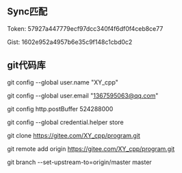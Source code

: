 ## Sync匹配

Token: 57927a447779ecf97dcc340f4f6df0f4ceb8ce77 

Gist: 1602e952a4957b6e35c9f148c1cbd0c2

## git代码库

git config --global user.name "XY_cpp"

git config --global user.email "1367595063@qq.com"

git config http.postBuffer 524288000

git config --global credential.helper store

git clone https://gitee.com/XY_cpp/program.git

git remote add origin https://gitee.com/XY_cpp/program.git

git branch --set-upstream-to=origin/master master

